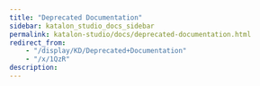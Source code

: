 ```yaml
---
title: "Deprecated Documentation" 
sidebar: katalon_studio_docs_sidebar
permalink: katalon-studio/docs/deprecated-documentation.html 
redirect_from:
    - "/display/KD/Deprecated+Documentation"
    - "/x/1QzR"
description: 
---
```


